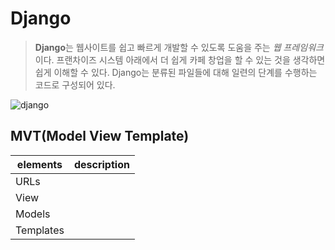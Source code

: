 # Django

> **Django**는 웹사이트를 쉽고 빠르게 개발할 수 있도록 도움을 주는 *웹 프레임워크*이다. 프랜차이즈 시스템 아래에서 더 쉽게 카페 창업을 할 수 있는 것을 생각하면 쉽게 이해할 수 있다. Django는 분류된 파일들에 대해 일련의 단계를 수행하는 코드로 구성되어 있다.

![django](https://developer.mozilla.org/ko/docs/Learn/Server-side/Django/Introduction/basic-django.png)

## MVT(Model View Template)
|elements|description|
|---|---|
|URLs|
|View|
|Models|
|Templates|